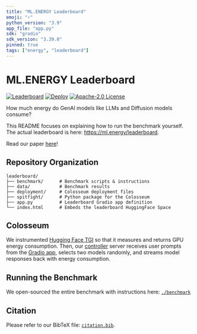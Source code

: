 ```yaml
---
title: "ML.ENERGY Leaderboard"
emoji: "⚡"
python_version: "3.9"
app_file: "app.py"
sdk: "gradio"
sdk_version: "3.39.0"
pinned: true
tags: ["energy", "leaderboard"]
---
```


# ML.ENERGY Leaderboard

[![Leaderboard](https://custom-icon-badges.herokuapp.com/badge/ML.ENERGY-Leaderboard-blue.svg?logo=ml-energy-2)](https://ml.energy/leaderboard)
[![Deploy](https://github.com/ml-energy/leaderboard/actions/workflows/push_spaces.yaml/badge.svg?branch=web)](https://github.com/ml-energy/leaderboard/actions/workflows/push_spaces.yaml)
[![Apache-2.0 License](https://custom-icon-badges.herokuapp.com/github/license/ml-energy/leaderboard?logo=law)](/LICENSE)

How much energy do GenAI models like LLMs and Diffusion models consume?

This README focuses on explaining how to run the benchmark yourself.
The actual leaderboard is here: https://ml.energy/leaderboard.

Read our paper [here](https://arxiv.org/abs/2505.06371)!

## Repository Organization

```
leaderboard/
├── benchmark/      # Benchmark scripts & instructions
├── data/           # Benchmark results
├── deployment/     # Colosseum deployment files
├── spitfight/      # Python package for the Colosseum
├── app.py          # Leaderboard Gradio app definition
└── index.html      # Embeds the leaderboard HuggingFace Space
```

## Colosseum

We instrumented [Hugging Face TGI](https://github.com/huggingface/text-generation-inference) so that it measures and returns GPU energy consumption.
Then, our [controller](/spitfight/colosseum/controller) server receives user prompts from the [Gradio app](/app.py), selects two models randomly, and streams model responses back with energy consumption.

## Running the Benchmark

We open-sourced the entire benchmark with instructions here: [`./benchmark`](./benchmark)

## Citation

Please refer to our BibTeX file: [`citation.bib`](/docs/citation.bib).
